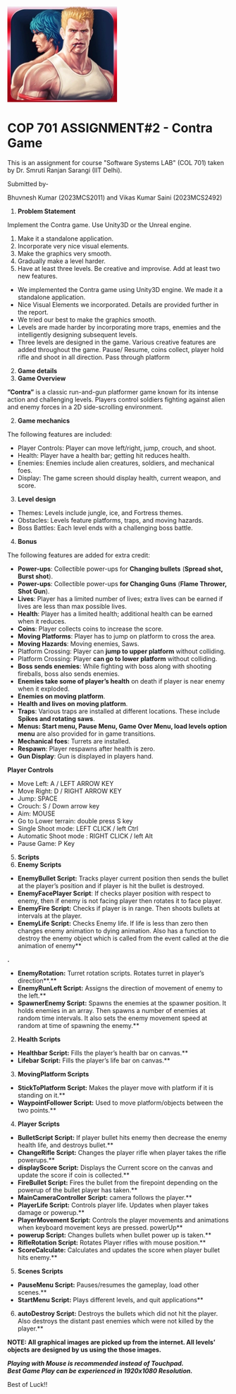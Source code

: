 ![](contraLogo.jpeg)

# COP 701 ASSIGNMENT#2 - Contra Game 

This is an assignment for course "Software Systems LAB" (COL 701) taken by Dr. Smruti Ranjan Sarangi (IIT Delhi).  

Submitted by- 

Bhuvnesh Kumar (2023MCS2011) and Vikas Kumar Saini (2023MCS2492) 

1. **Problem Statement** 

Implement the Contra game. Use Unity3D or the Unreal engine. 

1. Make it a standalone application. 
1. Incorporate very nice visual elements. 
1. Make the graphics very smooth. 
1. Gradually make a level harder. 
1. Have at least three levels. Be creative and improvise. Add at least two new features. 
- We implemented the Contra game using Unity3D engine. We made it a standalone application.  
- Nice Visual Elements we incorporated. Details are provided further in the report. 
- We tried our best to make the graphics smooth. 
- Levels are made harder by incorporating more traps, enemies and the intelligently designing subsequent levels. 
- Three levels are designed in the game. Various creative features are added throughout the game. Pause/ Resume, coins collect, player hold rifle and shoot in all direction. Pass through platform 
2. **Game details** 
1. **Game Overview** 

**”Contra”** is a classic run-and-gun platformer game known for its intense action and challenging levels. Players control soldiers fighting against alien and enemy forces in a 2D side-scrolling environment. 

2. **Game mechanics** 

The following features are included: 

- Player Controls: Player can move left/right, jump, crouch, and shoot. 
- Health: Player have a health bar; getting hit reduces health. 
- Enemies: Enemies include alien creatures, soldiers, and mechanical foes. 
- Display: The game screen should display health, current weapon, and score. 
3. **Level design** 
- Themes: Levels include jungle, ice, and Fortress themes. 
- Obstacles: Levels feature platforms, traps, and moving hazards. 
- Boss Battles: Each level ends with a challenging boss battle. 
4. **Bonus** 

The following features are added for extra credit: 

- **Power-ups**: Collectible power-ups for **Changing bullets** (**Spread shot, Burst shot**).  
- **Power-ups**: Collectible power-ups **for Changing Guns** (**Flame Thrower, Shot Gun**).  
- **Lives**: Player has a limited number of lives; extra lives can be earned if lives are less than max possible lives. 
- **Health**: Player has a limited health; additional health can be earned when it reduces. 
- **Coins**: Player collects coins to increase the score. 
- **Moving Platforms**: Player has to jump on platform to cross the area. 
- **Moving Hazards**: Moving enemies, Saws. 
- Platform Crossing: Player can **jump to upper platform** without colliding. 
- Platform Crossing: Player **can go to lower platform** without colliding. 
- **Boss sends enemies**: While fighting with boss along with shooting fireballs, boss also sends enemies. 
- **Enemies take some of player’s health** on death if player is near enemy when it exploded. 
- **Enemies on moving platform**. 
- **Health and lives on moving platform**. 
- **Traps**: Various traps are installed at different locations. These include **Spikes and rotating saws**. 
- **Menus: Start menu, Pause Menu, Game Over Menu, load levels option menu** are also provided for in game transitions. 
- **Mechanical foes**: Turrets are installed. 
- **Respawn**: Player respawns after health is zero. 
- **Gun Display**: Gun is displayed in players hand. 

**Player Controls** 

- Move Left: A / LEFT ARROW KEY 
- Move Right: D / RIGHT ARROW KEY 
- Jump: SPACE 
- Crouch: S / Down arrow key 
- Aim: MOUSE
- Go to Lower terrain: double press S key 
- Single Shoot mode: LEFT CLICK / left Ctrl 
- Automatic Shoot mode : RIGHT CLICK / left Alt 
- Pause Game: P Key 



5. **Scripts** 
1. **Enemy Scripts** 
- **EnemyBullet Script:** Tracks player current position then sends the bullet at the player’s position and if player is hit the bullet is destroyed. 
- **EnemyFacePlayer Script**: If checks player position with respect to enemy, then if enemy is not facing player then rotates it to face player. 
- **EnemyFire Script:** Checks if player is in range. Then shoots bullets at intervals at the player. 
- **EnemyLife Script:** Checks Enemy life. If life is less than zero then changes enemy animation to dying animation. Also has a function to destroy the enemy object which is called from the event called at the die animation of enemy** 

**.**  

- **EnemyRotation:** Turret rotation scripts. Rotates turret in player’s direction**.** 
- **EnemyRunLeft Script:** Assigns the direction of  movement of enemy to the left.** 
- **SpawnerEnemy Script:** Spawns the enemies at the spawner position. It holds enemies in an array. Then spawns a number of enemies  at random time intervals. It also sets the enemy movement speed at random at time of spawning the enemy.** 
2. **Health Scripts** 
- **Healthbar Script:** Fills the player’s health bar on canvas.** 
- **Lifebar Script:** Fills the player’s life bar on canvas.** 
3. **MovingPlatform Scripts** 
- **StickToPlatform Script:** Makes the player move with platform if it is standing on it.** 
- **WaypointFollower Script:** Used to move platform/objects between the two points.** 
4. **Player Scripts** 
- **BulletScript Script:** If player bullet hits enemy then decrease the enemy health life, and destroys bullet.** 
- **ChangeRifle Script:** Changes the player rifle when player takes the rifle powerups.** 
- **displayScore Script:** Displays the Current score on the canvas and update the score if coin is collected.** 
- **FireBullet Script:** Fires the bullet from the firepoint depending on the powerup of the bullet player has taken.** 
- **MainCameraController Script:** camera follows the player.**  
- **PlayerLife Script:** Controls player life. Updates when player takes damage  or powerup.** 
- **PlayerMovement Script:** Controls the player movements and animations when keyboard movement keys are pressed. powerUp** 
- **powerup Script:** Changes bullets when bullet power up is taken.** 
- **RifleRotation Script:** Rotates Player rifles with mouse position.** 
- **ScoreCalculate:** Calculates and updates the score when player bullet hits enemy.**  
5. **Scenes Scripts** 
- **PauseMenu Script:** Pauses/resumes the gameplay, load other scenes.** 
- **StartMenu Script:** Plays different levels, and quit applications** 
6. **autoDestroy Script:** Destroys the bullets which did not hit the player. Also destroys the distant past enemies which were not  killed by the player.** 

**NOTE: All graphical images are picked up from the internet. All levels’ objects  are designed by us using the those images.** 


***Playing with Mouse is recommended instead of Touchpad.***  
***Best Game Play can be experienced in 1920x1080 Resolution.***

Best of Luck!!
